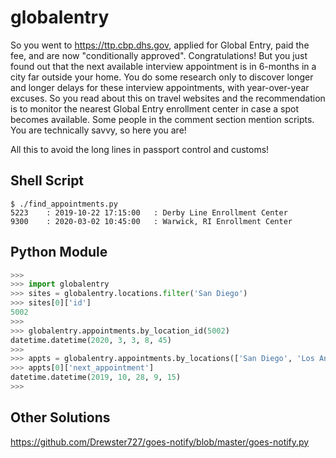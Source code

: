 # globalentry

So you went to https://ttp.cbp.dhs.gov, applied for Global Entry, paid the fee, and are now "conditionally approved". Congratulations! But you just found out that the next available interview appointment is in 6-months in a city far outside your home. You do some research only to discover longer and longer delays for these interview appointments, with year-over-year excuses. So you read about this on travel websites and the recommendation is to monitor the nearest Global Entry enrollment center in case a spot becomes available. Some people in the comment section mention scripts. You are technically savvy, so here you are!

All this to avoid the long lines in passport control and customs!


## Shell Script

```shell
$ ./find_appointments.py 
5223    : 2019-10-22 17:15:00   : Derby Line Enrollment Center
9300    : 2020-03-02 10:45:00   : Warwick, RI Enrollment Center
```

## Python Module

```python
>>> 
>>> import globalentry
>>> sites = globalentry.locations.filter('San Diego')
>>> sites[0]['id']
5002
>>> 
>>> globalentry.appointments.by_location_id(5002)
datetime.datetime(2020, 3, 3, 8, 45)
>>> 
>>> appts = globalentry.appointments.by_locations(['San Diego', 'Los Angeles'])
>>> appts[0]['next_appointment']
datetime.datetime(2019, 10, 28, 9, 15)
>>> 
```


## Other Solutions

https://github.com/Drewster727/goes-notify/blob/master/goes-notify.py

